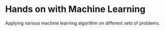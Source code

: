 # Hands on with Machine Learning
 Applying various machine learning algorithm on different sets of problems.
